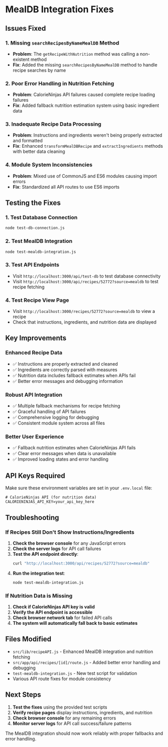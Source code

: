 # MealDB Integration Fixes

## Issues Fixed

### 1. Missing `searchRecipesByNameMealDB` Method
- **Problem**: The `getRecipeWithNutrition` method was calling a non-existent method
- **Fix**: Added the missing `searchRecipesByNameMealDB` method to handle recipe searches by name

### 2. Poor Error Handling in Nutrition Fetching
- **Problem**: CalorieNinjas API failures caused complete recipe loading failures
- **Fix**: Added fallback nutrition estimation system using basic ingredient data

### 3. Inadequate Recipe Data Processing
- **Problem**: Instructions and ingredients weren't being properly extracted and formatted
- **Fix**: Enhanced `transformMealDBRecipe` and `extractIngredients` methods with better data cleaning

### 4. Module System Inconsistencies
- **Problem**: Mixed use of CommonJS and ES6 modules causing import errors
- **Fix**: Standardized all API routes to use ES6 imports

## Testing the Fixes

### 1. Test Database Connection
```bash
node test-db-connection.js
```

### 2. Test MealDB Integration
```bash
node test-mealdb-integration.js
```

### 3. Test API Endpoints
- Visit `http://localhost:3000/api/test-db` to test database connectivity
- Visit `http://localhost:3000/api/recipes/52772?source=mealdb` to test recipe fetching

### 4. Test Recipe View Page
- Visit `http://localhost:3000/recipes/52772?source=mealdb` to view a recipe
- Check that instructions, ingredients, and nutrition data are displayed

## Key Improvements

### Enhanced Recipe Data
- ✅ Instructions are properly extracted and cleaned
- ✅ Ingredients are correctly parsed with measures
- ✅ Nutrition data includes fallback estimates when APIs fail
- ✅ Better error messages and debugging information

### Robust API Integration
- ✅ Multiple fallback mechanisms for recipe fetching
- ✅ Graceful handling of API failures
- ✅ Comprehensive logging for debugging
- ✅ Consistent module system across all files

### Better User Experience
- ✅ Fallback nutrition estimates when CalorieNinjas API fails
- ✅ Clear error messages when data is unavailable
- ✅ Improved loading states and error handling

## API Keys Required

Make sure these environment variables are set in your `.env.local` file:

```env
# CalorieNinjas API (for nutrition data)
CALORIENINJAS_API_KEY=your_api_key_here

```

## Troubleshooting

### If Recipes Still Don't Show Instructions/Ingredients

1. **Check the browser console** for any JavaScript errors
2. **Check the server logs** for API call failures
3. **Test the API endpoint directly**:
   ```bash
   curl "http://localhost:3000/api/recipes/52772?source=mealdb"
   ```
4. **Run the integration test**:
   ```bash
   node test-mealdb-integration.js
   ```

### If Nutrition Data is Missing

1. **Check if CalorieNinjas API key is valid**
2. **Verify the API endpoint is accessible**
3. **Check browser network tab** for failed API calls
4. **The system will automatically fall back to basic estimates**

## Files Modified

- `src/lib/recipeAPI.js` - Enhanced MealDB integration and nutrition fetching
- `src/app/api/recipes/[id]/route.js` - Added better error handling and debugging
- `test-mealdb-integration.js` - New test script for validation
- Various API route fixes for module consistency

## Next Steps

1. **Test the fixes** using the provided test scripts
2. **Verify recipe pages** display instructions, ingredients, and nutrition
3. **Check browser console** for any remaining errors
4. **Monitor server logs** for API call success/failure patterns

The MealDB integration should now work reliably with proper fallbacks and error handling.
